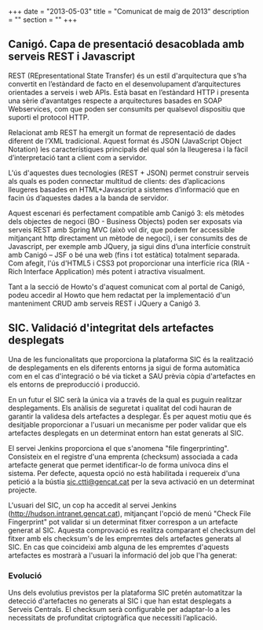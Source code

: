 +++
date        = "2013-05-03"
title       = "Comunicat de maig de 2013"
description = ""
section     = ""
+++

## Canigó. Capa de presentació desacoblada amb serveis REST i Javascript

REST (REpresentational State Transfer) és un estil d'arquitectura que s’ha convertit en l’estàndard de facto en el desenvolupament d’arquitectures orientades a serveis i web APIs. Està basat en l’estàndard HTTP i presenta una sèrie d’avantatges respecte a arquitectures basades en SOAP Webservices, com que poden ser consumits per qualsevol dispositiu que suporti el protocol HTTP.

Relacionat amb REST ha emergit un format de representació de dades diferent de l’XML tradicional. Aquest format és JSON (JavaScript Object Notation) les característiques principals del qual són la lleugeresa i la fàcil d’interpretació tant a client com a servidor.

L'ús d'aquestes dues tecnologies (REST + JSON) permet construir serveis als quals es poden connectar multitud de clients: des d’aplicacions lleugeres basades en HTML+Javascript a sistemes d’informació que en facin ús d’aquestes dades a la banda de servidor.

Aquest escenari és perfectament compatible amb Canigó 3: els mètodes dels objectes de negoci (BO - Business Objects) poden ser exposats via serveis REST amb Spring MVC (això vol dir, que podem fer accessible mitjançant http directament un mètode de negoci), i ser consumits des de Javascript, per exemple amb JQuery, ja sigui dins d’una interfície construït amb Canigó – JSF o bé una web (fins i tot estàtica) totalment separada. Com afegit, l'ús d'HTML5 i CSS3 pot proporcionar una interfície rica (RIA - Rich Interface Application) més potent i atractiva visualment.


 

Tant a la secció de Howto's d'aquest comunicat com al portal de Canigó, podeu accedir al Howto que hem redactat per la implementació d'un manteniment CRUD amb serveis REST i JQuery a Canigó 3.


## SIC. Validació d'integritat dels artefactes desplegats

Una de les funcionalitats que proporciona la plataforma SIC és la realització de desplegaments en els diferents entorns ja sigui de forma automàtica com en el cas d'integració o bé via ticket a SAU prèvia còpia d'artefactes en els entorns de preproducció i producció.

En un futur el SIC serà la única via a través de la qual es puguin realitzar desplegaments. Els anàlisis de seguretat i qualitat del codi hauran de garantir la validesa dels artefactes a desplegar. És per aquest motiu que és desitjable proporcionar a l'usuari un mecanisme per poder validar que els artefactes desplegats en un determinat entorn han estat generats al SIC.

El servei Jenkins proporciona el que s'anomena "file fingerprinting". Consisteix en el registre d'una emprenta (checksum) associada a cada artefacte generat que permet identificar-lo de forma unívoca dins el sistema. Per defecte, aquesta opció no està habilitada i requereix d'una petició a la bústia sic.ctti@gencat.cat per la seva activació en un determinat projecte.

L'usuari del SIC, un cop ha accedit al servei Jenkins (http://hudson.intranet.gencat.cat), mitjançant l'opció de menú "Check File Fingerprint" pot validar si un determinat fitxer correspon a un artefacte generat al SIC. Aquesta comprovació es realitza comparant el checksum del fitxer amb els checksum's de les empremtes dels artefactes generats al SIC. En cas que coincideixi amb alguna de les empremtes d'aquests artefactes es mostrarà a l'usuari la informació del job que l'ha generat:
 

### Evolució
Uns dels evolutius previstos per la plataforma SIC pretén automatitzar la detecció d'artefactes no generats al SIC i que han estat desplegats a Serveis Centrals.
El checksum serà configurable per adaptar-lo a les necessitats de profunditat criptogràfica que necessiti l’aplicació.
